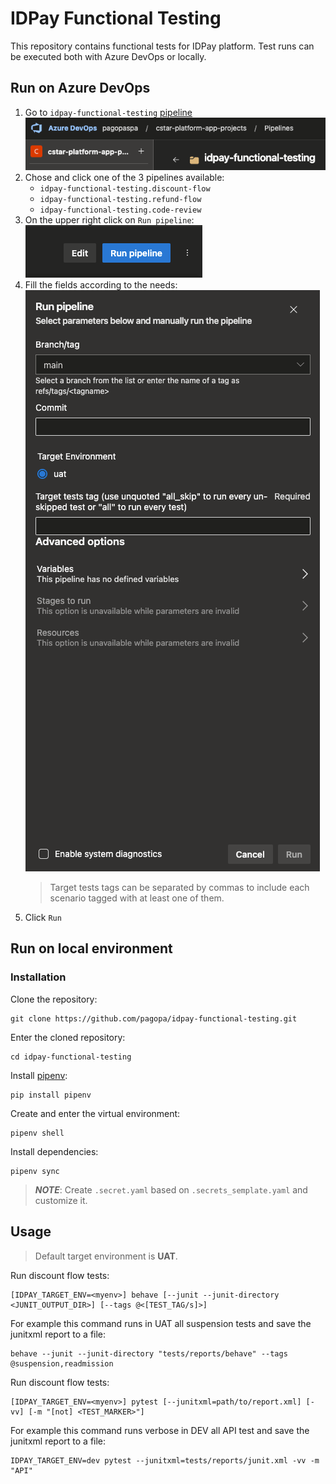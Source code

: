 # IDPay Functional Testing

This repository contains functional tests for IDPay platform.
Test runs can be executed both with Azure DevOps or locally.

## Run on Azure DevOps

1. Go
   to `idpay-functional-testing` [pipeline](https://dev.azure.com/pagopaspa/cstar-platform-app-projects/_build?definitionScope=%5Cidpay%5Cidpay-functional-testing)\
   ![img.png](docs/images/pipelines_folder.png)
2. Chose and click one of the 3 pipelines available:
   - `idpay-functional-testing.discount-flow`
   - `idpay-functional-testing.refund-flow`
   - `idpay-functional-testing.code-review`
3. On the upper right click on `Run pipeline`:\
   ![img.png](docs/images/run_pipeline.png)
4. Fill the fields according to the needs:\
   ![img.png](docs/images/pre_run_window.png)
   > Target tests tags can be separated by commas to include each scenario tagged with at least one of them.
6. Click `Run`

## Run on local environment

### Installation

Clone the repository:

```commandline
git clone https://github.com/pagopa/idpay-functional-testing.git
```

Enter the cloned repository:

```commandline
cd idpay-functional-testing
```

Install [pipenv](https://pipenv.pypa.io/en/latest/):

```
pip install pipenv
```

Create and enter the virtual environment:

```commandline
pipenv shell
```

Install dependencies:

```commandline
pipenv sync
```

> **_NOTE_**: Create `.secret.yaml` based on `.secrets_semplate.yaml` and customize it.

## Usage

> Default target environment is **UAT**.

Run discount flow tests:

```commandline
[IDPAY_TARGET_ENV=<myenv>] behave [--junit --junit-directory <JUNIT_OUTPUT_DIR>] [--tags @<[TEST_TAG/s]>]
```

For example this command runs in UAT all suspension tests and save the junitxml report to a file:

```commandline
behave --junit --junit-directory "tests/reports/behave" --tags @suspension,readmission
```

Run discount flow tests:

```commandline
[IDPAY_TARGET_ENV=<myenv>] pytest [--junitxml=path/to/report.xml] [-vv] [-m "[not] <TEST_MARKER>"]
```

For example this command runs verbose in DEV all API test and save the junitxml report to a file:

```commandline
IDPAY_TARGET_ENV=dev pytest --junitxml=tests/reports/junit.xml -vv -m "API"
```
